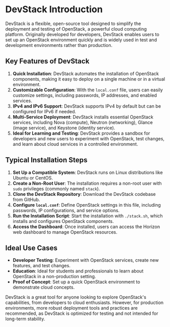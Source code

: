 # DevStack Introduction

DevStack is a flexible, open-source tool designed to simplify the deployment and testing of OpenStack, a powerful cloud computing platform. Originally developed for developers, DevStack enables users to set up an OpenStack environment quickly and is widely used in test and development environments rather than production.


## Key Features of DevStack
1. **Quick Installation**: DevStack automates the installation of OpenStack components, making it easy to deploy on a single machine or in a virtual environment.
2. **Customizable Configuration**: With the `local.conf` file, users can easily customize settings, including passwords, IP addresses, and enabled services.
3. **IPv4 and IPv6 Support**: DevStack supports IPv4 by default but can be configured for IPv6 if needed.
4. **Multi-Service Deployment**: DevStack installs essential OpenStack services, including Nova (compute), Neutron (networking), Glance (image service), and Keystone (identity service).
5. **Ideal for Learning and Testing**: DevStack provides a sandbox for developers and new users to experiment with OpenStack, test changes, and learn about cloud services in a controlled environment.

## Typical Installation Steps
1. **Set Up a Compatible System**: DevStack runs on Linux distributions like Ubuntu or CentOS.
2. **Create a Non-Root User**: The installation requires a non-root user with `sudo` privileges (commonly named `stack`).
3. **Clone the DevStack Repository**: Download the DevStack codebase from GitHub.
4. **Configure `local.conf`**: Define OpenStack settings in this file, including passwords, IP configurations, and service options.
5. **Run the Installation Script**: Start the installation with `./stack.sh`, which installs and configures OpenStack components.
6. **Access the Dashboard**: Once installed, users can access the Horizon web dashboard to manage OpenStack resources.

## Ideal Use Cases
- **Developer Testing**: Experiment with OpenStack services, create new features, and test changes.
- **Education**: Ideal for students and professionals to learn about OpenStack in a non-production setting.
- **Proof of Concept**: Set up a quick OpenStack environment to demonstrate cloud concepts.

DevStack is a great tool for anyone looking to explore OpenStack's capabilities, from developers to cloud enthusiasts. However, for production environments, more robust deployment tools and practices are recommended, as DevStack is optimized for testing and not intended for long-term stability.
